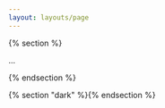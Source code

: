 ```yaml
---
layout: layouts/page
---
```


{% section %}

...

{% endsection %}

{% section "dark" %}{% endsection %}
